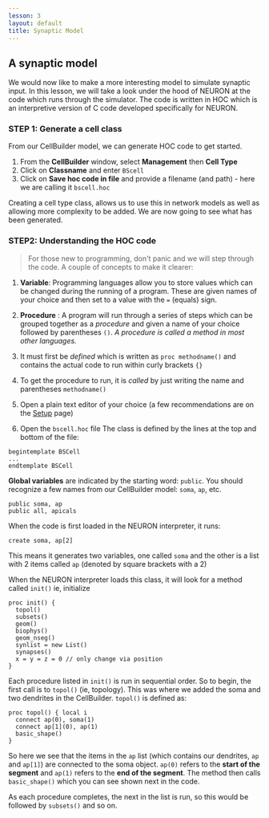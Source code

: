```yaml
---
lesson: 3
layout: default
title: Synaptic Model
---
```

## A synaptic model

We would now like to make a more interesting model to simulate synaptic input.  In this lesson, we will take a look under the hood of NEURON at the code which runs through the simulator.  The code is written in HOC which is an interpretive version of C code developed specifically for NEURON.  

### STEP 1: Generate a cell class

From our CellBuilder model, we can generate HOC code to get started.

1. From the **CellBuilder** window, select **Management** then **Cell Type**
1. Click on **Classname** and enter `BScell`
1. Click on **Save hoc code in file** and provide a filename (and path) - here we are calling it `bscell.hoc`

Creating a cell type class, allows us to use this in network models as well as allowing more complexity to be added.  We are now going to see what has been generated.

### STEP2: Understanding the HOC code

> For those new to programming, don't panic and we will step through the code. A couple of concepts to make it clearer:
1. **Variable**: Programming languages allow you to store values which can be changed during the running of a program. These are given names of your choice and then set to a value with the `=` (equals) sign.
2. **Procedure** : A program will run through a series of steps which can be grouped together as a *procedure* and given a name of your choice followed by parentheses `()`.  *A procedure is called a *method* in most other languages.* 
  1. It must first be *defined* which is written as `proc methodname()` and contains the actual code to run within curly brackets `{}` 
  2. To get the procedure to run, it is *called* by just writing the name and parentheses `methodname()`
 

1. Open a plain text editor of your choice (a few recommendations are on the [Setup](setup) page)
2. Open the `bscell.hoc` file
The class is defined by the lines at the top and bottom of the file: 

```
begintemplate BSCell
...
endtemplate BSCell
```

**Global variables** are indicated by the starting word: `public`. You should recognize a few names from our CellBuilder model: `soma`, `ap`, etc.

```
public soma, ap
public all, apicals
```

When the code is first loaded in the NEURON interpreter, it runs:

```
create soma, ap[2]
```

This means it generates two variables, one called `soma` and the other is a list with 2 items called `ap` (denoted by square brackets with a 2)

When the NEURON interpreter loads this class, it will look for a method called `init()` ie, initialize

```
proc init() {
  topol()
  subsets()
  geom()
  biophys()
  geom_nseg()
  synlist = new List()
  synapses()
  x = y = z = 0 // only change via position
}
```

Each procedure listed in `init()` is run in sequential order.  So to begin, the first call is to `topol()` (ie, topology). This was where we added the soma and two dendrites in the CellBuilder.  `topol()` is defined as:

```
proc topol() { local i
  connect ap(0), soma(1)
  connect ap[1](0), ap(1)
  basic_shape()
}
```

So here we see that the items in the `ap` list (which contains our dendrites, `ap` and `ap[1]`) are connected to the soma object. `ap(0)` refers to the **start of the segment** and `ap(1)` refers to the **end of the segment**.  The method then calls `basic_shape()` which you can see shown next in the code.

As each procedure completes, the next in the list is run, so this would be followed by `subsets()` and so on.




